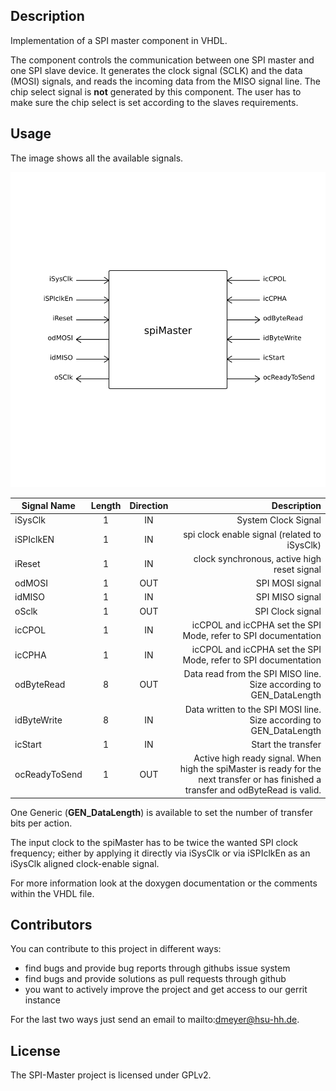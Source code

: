## Description

Implementation of a SPI master component in VHDL.

The component controls the communication between one SPI master and one SPI slave device. It generates the clock signal (SCLK) and the data (MOSI) signals, and reads the incoming data from the MISO signal line.
The chip select signal is __not__ generated by this component. The user
has to make sure the chip select is set according to the slaves requirements.
## Usage
The image shows all the available signals.

![](https://raw.githubusercontent.com/ti-hsu-hh-de/SPI-Master/master/doc/Images/spiMaster.png)

| Signal Name   |Length |  Direction | Description  |
| ------------- |:---:|:---------:| ------------:|
| iSysClk       | 1 | IN        | System Clock Signal |
| iSPIclkEN     | 1 | IN        | spi clock enable signal (related to iSysClk) |
| iReset        | 1 | IN        | clock synchronous, active high reset signal |
| odMOSI        | 1 | OUT       | SPI MOSI signal|
| idMISO        | 1 | IN        | SPI MISO signal|
| oSclk         | 1 | OUT       | SPI Clock signal|
| icCPOL        | 1 | IN        | icCPOL and icCPHA set the SPI Mode, refer to SPI documentation|
| icCPHA        | 1 | IN        | icCPOL and icCPHA set the SPI Mode, refer to SPI documentation|
| odByteRead    | 8 | OUT       | Data read from the SPI MISO line. Size according to GEN_DataLength|
| idByteWrite   | 8 |IN        | Data written to the SPI MOSI line. Size according to GEN_DataLength|
| icStart       | 1 | IN        | Start the transfer|
| ocReadyToSend | 1 |OUT       | Active high ready signal. When high the spiMaster is ready for the next transfer or has finished a transfer and odByteRead is valid.|


One Generic (__GEN_DataLength__) is available to set the number of transfer bits per action.

The input clock to the spiMaster has to be twice the wanted SPI clock frequency; either by applying it directly via iSysClk or via iSPIclkEn as an iSysClk aligned clock-enable signal.   

For more information look at the doxygen documentation or the comments within the VHDL file.

## Contributors

You can contribute to this project in different ways:
* find bugs and provide bug reports through githubs issue system
* find bugs and provide solutions as pull requests through github
* you want to actively improve the project and get access to our gerrit instance

For the last two ways just send an email to mailto:dmeyer@hsu-hh.de.

## License

The SPI-Master project is licensed under GPLv2.
